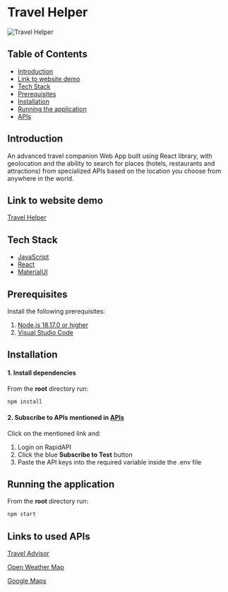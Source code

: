 # Travel Helper

![Travel Helper](https://i.ibb.co/Y08cXW7/Screenshot-20220628-184101.png)

## Table of Contents

- [Introduction](#prerequisites)
- [Link to website demo](#installation)
- [Tech Stack](#tech-stack)
- [Prerequisites](#prerequisites)
- [Installation](#installation)
- [Running the application](#running-the-application)
- [APIs](#links-to-used-apis)

## Introduction

An advanced travel companion Web App built using React library, with geolocation and the ability to search for places (hotels, restaurants and attractions) from specialized APIs based on the location you choose from anywhere in the world.

## Link to website demo

[Travel Helper](https://travel-helper-pc.netlify.app/)

## Tech Stack

- [JavaScript](https://www.javascript.com/)
- [React](https://reactjs.org/)
- [MaterialUI](https://mui.com/)

## Prerequisites

Install the following prerequisites:

1. [Node.js 18.17.0 or higher](https://nodejs.org/en/)
2. [Visual Studio Code](https://code.visualstudio.com/download)


## Installation

#### 1. Install dependencies

From the **root** directory run:

```bash
npm install
```

#### 2. Subscribe to APIs mentioned in [APIs](#links-to-used-apis) 

Click on the mentioned link and:

1. Login on RapidAPI
2. Click the blue **Subscribe to Test** button
3. Paste the API keys into the required variable inside the .env file


## Running the application

From the **root** directory run:

```bash
npm start
```

## Links to used APIs

[Travel Advisor](https://rapidapi.com/apidojo/api/travel-advisor/)

[Open Weather Map](https://rapidapi.com/community/api/open-weather-map/)

[Google Maps](https://console.cloud.google.com/google/maps-apis/overview)
